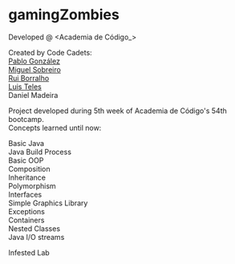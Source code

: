 # gamingZombies

Developed @ <Academia de Código_><br>

Created by Code Cadets: <br>
[Pablo González](http://github.com/pablogbarahona)<br>
[Miguel Sobreiro](http://github.com/SabiTheKid)<br>
[Rui Borralho](https://github.com/Rui-Borralho)<br>
[Luis Teles](https://github.com/luispmsteles)<br>
Daniel Madeira<br>

Project developed during 5th week of Academia de Código's 54th bootcamp.<br>
Concepts learned until now:<br>

Basic Java<br>
Java Build Process<br>
Basic OOP<br>
Composition<br>
Inheritance<br>
Polymorphism<br>
Interfaces<br>
Simple Graphics Library<br>
Exceptions<br>
Containers<br>
Nested Classes<br>
Java I/O streams<br>

Infested Lab


